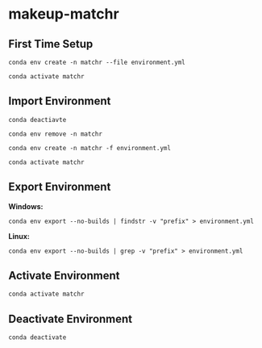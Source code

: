 # makeup-matchr

## First Time Setup
```
conda env create -n matchr --file environment.yml
```
```
conda activate matchr
```

## Import Environment
```
conda deactiavte
```
```
conda env remove -n matchr
```
```
conda env create -n matchr -f environment.yml
```
```
conda activate matchr
```

## Export Environment
**Windows:**

```
conda env export --no-builds | findstr -v "prefix" > environment.yml
```

**Linux:**
```
conda env export --no-builds | grep -v "prefix" > environment.yml
```

## Activate Environment
```
conda activate matchr
```

## Deactivate Environment
```
conda deactivate
```
